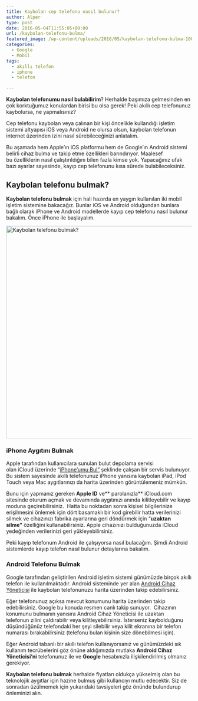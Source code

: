 ```yaml
---
title: Kaybolan cep telefonu nasıl bulunur?
author: Alper
type: post
date: 2016-05-04T11:55:05+00:00
url: /kaybolan-telefonu-bulma/
featured_image: /wp-content/uploads/2016/05/kaybolan-telefonu-bulma-100x100.jpg
categories:
  - Google
  - Mobil
tags:
  - akıllı telefon
  - iphone
  - telefon

---
```

**Kaybolan telefonumu nasıl bulabilirim**? Herhalde başımıza gelmesinden en çok korktuğumuz konulardan birisi bu olsa gerek! Peki akıllı cep telefonunuz kaybolursa, ne yapmalısınız?

Cep telefonu kaybolan veya çalınan bir kişi öncelikle kullandığı işletim sistemi altyapısı iOS veya Android ne olursa olsun, kaybolan telefonun internet üzerinden izini nasıl sürebileceğinizi anlatalım.

Bu aşamada hem Apple&#8217;ın iOS platformu hem de Google&#8217;ın Android sistemi belirli cihaz bulma ve takip etme özellikleri barındırıyor. Maalesef bu özelliklerin nasıl çalıştırıldığını bilen fazla kimse yok. Yapacağınız ufak bazı ayarlar sayesinde, kayıp cep telefonunu kısa sürede bulabileceksiniz.

## Kaybolan telefonu bulmak?

**Kaybolan telefonu bulmak** için hali hazırda en yaygın kullanılan iki mobil işletim sistemine bakacağız. Bunlar iOS ve Android olduğundan bunlara bağlı olarak iPhone ve Android modellerde kayıp cep telefonu nasıl bulunur bakalım. Önce iPhone ile başlayalım.

<img class="alignnone wp-image-16865 size-full" title="Kaybolan telefonu bulmak?" src="https://www.murekkep.org/wp-content/uploads/2016/05/kaybolan-telefonu-bulma.jpg" alt="Kaybolan telefonu bulmak?" width="900" height="576" srcset="https://www.murekkep.org/wp-content/uploads/2016/05/kaybolan-telefonu-bulma.jpg 900w, https://www.murekkep.org/wp-content/uploads/2016/05/kaybolan-telefonu-bulma-768x492.jpg 768w, https://www.murekkep.org/wp-content/uploads/2016/05/kaybolan-telefonu-bulma-400x256.jpg 400w, https://www.murekkep.org/wp-content/uploads/2016/05/kaybolan-telefonu-bulma-50x32.jpg 50w, https://www.murekkep.org/wp-content/uploads/2016/05/kaybolan-telefonu-bulma-125x80.jpg 125w, https://www.murekkep.org/wp-content/uploads/2016/05/kaybolan-telefonu-bulma-300x192.jpg 300w" sizes="(max-width: 900px) 100vw, 900px" /> 

### iPhone Aygıtını Bulmak

Apple tarafından kullanıcılara sunulan bulut depolama servisi olan iCloud üzerinde &#8220;<a href="https://www.icloud.com/#find" target="_blank">iPhone’umu Bul&#8221;</a> şeklinde çalışan bir servis bulunuyor. Bu sistem sayesinde akıllı telefonunuz iPhone yanısıra kaybolan iPad, iPod Touch veya Mac aygıtlarınızı da harita üzerinden görüntülemeniz mümkün.

Bunu için yapmanız gereken **Apple ID** ve** parolanızla** iCloud.com sitesinde oturum açmak ve devamında aygıtınızı anında kilitleyebilir ve kayıp moduna geçirebilirsiniz.  Hatta bu noktadan sonra kişisel bilgilerinize erişilmesini önlemek için dört basamaklı bir kod girebilir hatta verilerinizi silmek ve cihazınızı fabrika ayarlarına geri döndürmek için &#8220;**uzaktan silme&#8221;** özelliğini kullanabilirsiniz. Apple cihazınızı bulduğunuzda iCloud yedeğinden verilerinizi geri yükleyebilirsiniz.

Peki kayıp telefonum Android ile çalışıyorsa nasıl bulacağım. Şimdi Android sistemlerde kayıp telefon nasıl bulunur detaylarına bakalım.

### Android Telefonu Bulmak

Google tarafından geliştirilen Android işletim sistemi günümüzde birçok akıllı telefon ile kullanılmaktadır. Android sisteminde yer alan <a href="https://www.google.com/android/devicemanager?u=1" target="_blank">Android Cihaz Yöneticisi</a> ile kaybolan telefonunuzu harita üzerinden takip edebilirsiniz.

Eğer telefonunuz açıksa mevcut konumunu harita üzerinden takip edebilirsiniz. Google bu konuda resmen canlı takip sunuyor.  Cihazının konumunu bulmanın yanısıra Android Cihaz Yöneticisi ile uzaktan telefonun zilini çaldırabilir veya kilitleyebilirsiniz. İsterseniz kaybolduğunu düşündüğünüz telefondaki her şeyi silebilir veya kilit ekranına bir telefon numarası bırakabilirsiniz (telefonu bulan kişinin size dönebilmesi için).

Eğer Android tabanlı bir akıllı telefon kullanıyorsanız ve günümüzdeki sık kullanım tecrübelerini göz önüne aldığımızda mutlaka **Android Cihaz Yöneticisi’ni** telefonunuz ile ve **Google** hesabınızla ilişkilendirilmiş olmanız gerekiyor.

**Kaybolan telefonu bulmak** herhalde fiyatları oldukça yükselmiş olan bu teknolojik aygıtlar için hazine bulmuş gibi kullancıyı mutlu edecektir. Siz de sonradan üzülmemek için yukarıdaki tavsiyeleri göz önünde bulundurup önleminizi alın.